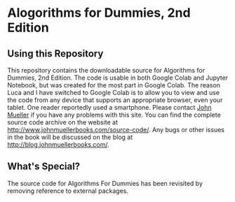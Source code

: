# Alogorithms for Dummies, 2nd Edition
## Using this Repository
This repository contains the downloadable source for Algorithms for Dummies, 2nd Edition. The code is usable in both Google Colab and Jupyter Notebook, but was created for the most part in Google Colab. The reason Luca and I have switched to Google Colab is to allow you to view and use the code from any device that supports an appropriate browser, even your tablet. One reader reportedly used a smartphone. Please contact [John Mueller](mailto:John@JohnMuellerBooks) if you have any problems with this site. You can find the complete source code archive on the website at http://www.johnmuellerbooks.com/source-code/. Any bugs or other issues in the book will be discussed on the blog at http://blog.johnmuellerbooks.com/.
## What's Special?
The source code for Algorithms For Dummies has been revisited by removing reference to external packages.
